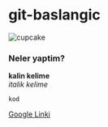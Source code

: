 # git-baslangic

![cupcake](https://sugargeekshow.com/wp-content/uploads/2022/08/vanilla_cupcake_featured_blog.jpg)

### Neler yaptim? 
**kalin kelime** <br/>
*italik kelime* 

`kod`

[Google Linki](https://www.google.com) 
